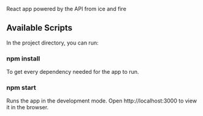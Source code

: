 
React app powered by the API from ice and fire

## Available Scripts
In the project directory, you can run:

### npm install
To get every dependency needed for the app to run.

### npm start
Runs the app in the development mode.
Open http://localhost:3000 to view it in the browser.
